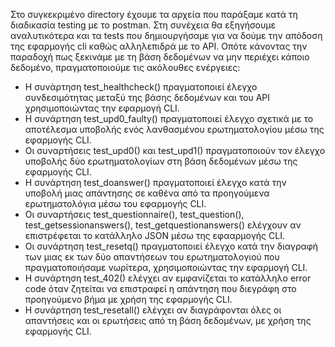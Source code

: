 Στο συγκεκριμένο directory έχουμε τα αρχεία που παράξαμε κατά τη διαδικασία testing με το postman. Στη συνέχεια θα εξηγήσουμε αναλυτικότερα και τα tests που δημιουργήσαμε για να δούμε την απόδοση της εφαρμογής cli καθώς αλληλεπιδρά με το API. Οπότε κάνοντας την παραδοχή πως ξεκινάμε με τη βάση δεδομένων να μην περιέχει κάποιο δεδομένο, πραγματοποιούμε τις ακόλουθες ενέργειες:

* Η συνάρτηση test_healthcheck() πραγματοποιεί έλεγχο συνδεσιμότητας μεταξύ της βάσης δεδομένων και του API χρησιμοποιώντας την εφαρμογή CLI.
* Η συνάρτηση test_upd0_faulty() πραγματοποιεί έλεγχο σχετικά με το αποτέλεσμα υποβολής ενός λανθασμένου ερωτηματολογίου μέσω της εφαρμογής CLI.
* Οι συναρτήσεις test_upd0() και test_upd1() πραγματοποιούν τον έλεγχο υποβολής δύο ερωτηματολογίων στη βάση δεδομένων μέσω της εφαρμογής CLI.
* Η συνάρτηση test_doanswer() πραγματοποιεί έλεγχο κατά την υποβολή μιας απάντησης σε καθένα από τα προηγούμενα ερωτηματολόγια μέσω του εφαρμογής CLI.
* Οι συναρτήσεις test_questionnaire(), test_question(), test_getsessionanswers(), test_getquestionanswers() ελέγχουν αν επιστρέφεται το κατάλληλο JSON μέσω της εφααρμογής CLI.
* Οι συνάρτηση test_resetq() πραγματοποιεί έλεγχο κατά την διαγραφή των μιας εκ των δύο απαντήσεων του ερωτηματολογιού που πραγματοποιήσαμε νωρίτερα, χρησιμοποιώντας την εφαρμογή CLI.
* Η συνάρτηση test_402() ελέγχει αν εμφανίζεται το κατάλληλο error code όταν ζητείται να επιστραφεί η απάντηση που διεγράφη στο προηγούμενο βήμα με χρήση της εφαρμογής CLI.
* Η συνάρτηση test_resetall() ελέγχει αν διαγράφονται όλες οι απαντήσεις και οι ερωτήσεις από τη βάση δεδομένων, με χρήση της εφαρμογής CLI.
